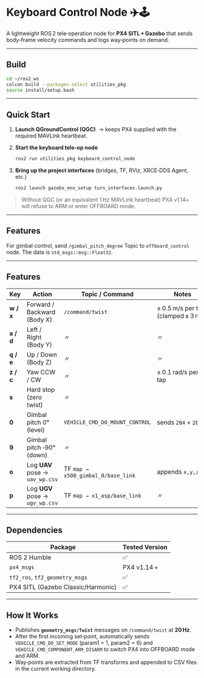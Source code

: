 # Keyboard Control Node ✈️🕹️

A lightweight ROS 2 tele‑operation node for **PX4 SITL + Gazebo** that sends body‑frame velocity commands and logs way‑points on demand.

---

## Build

```bash
cd ~/ros2_ws
colcon build --packages-select utilities_pkg
source install/setup.bash
```

---

## Quick Start

1. **Launch QGroundControl (QGC)**  → keeps PX4 supplied with the required MAVLink heartbeat.
2. **Start the keyboard tele‑op node**

   ```bash
   ros2 run utilities_pkg keyboard_control_node
   ```
3. **Bring up the project interfaces** (bridges, TF, RViz, XRCE‑DDS Agent, etc.)

   ```bash
   ros2 launch gazebo_env_setup turn_interfaces.launch.py
   ```

> Without QGC (or an equivalent 1 Hz MAVLink heartbeat) PX4 v1.14+ will refuse to ARM or enter OFFBOARD mode.
---
## Features


For gimbal control, send `/gimbal_pitch_degree` Topic to `offboard_control` node.
The data is `std_msgs::msg::Float32`.


---

## Features

| Key       | Action                          | Topic / Command                    | Notes                               |
| --------- | ------------------------------- | ---------------------------------- | ----------------------------------- |
| **w / x** | Forward / Backward (Body X)     | `/command/twist`                   | ± 0.5 m/s per tap (clamped ± 3 m/s) |
| **a / d** | Left / Right (Body Y)           | 〃                                  | 〃                                   |
| **q / e** | Up / Down (Body Z)              | 〃                                  | 〃                                   |
| **z / c** | Yaw CCW / CW                    | 〃                                  | ± 0.1 rad/s per tap                 |
| **s**     | Hard stop (zero twist)          | 〃                                  |                                     |
| **0**     | Gimbal pitch 0° (level)         | `VEHICLE_CMD_DO_MOUNT_CONTROL`     | sends `204` + `205`                 |
| **9**     | Gimbal pitch ‑90° (down)        | 〃                                  |                                     |
| **o**     | Log **UAV** pose → `uav_wp.csv` | TF `map → x500_gimbal_0/base_link` | appends `x,y,z`                     |
| **p**     | Log **UGV** pose → `ugv_wp.csv` | TF `map → x1_asp/base_link`        | 〃                                   |

---

## Dependencies

| Package                            | Tested Version |
| ---------------------------------- | -------------- |
| ROS 2 Humble                       | ✅              |
| `px4_msgs`                         | PX4 v1.14 +    |
| `tf2_ros`, `tf2_geometry_msgs`     | ✅              |
| PX4 SITL (Gazebo Classic/Harmonic) | ✅              |

---

## How It Works

* Publishes **`geometry_msgs/Twist`** messages on `/command/twist` at **20 Hz**.
* After the first incoming set‑point, automatically sends
  `VEHICLE_CMD_DO_SET_MODE` (param1 = 1, param2 = 6) and `VEHICLE_CMD_COMPONENT_ARM_DISARM` to switch PX4 into OFFBOARD mode and ARM.
* Way‑points are extracted from TF transforms and appended to CSV files in the current working directory.
